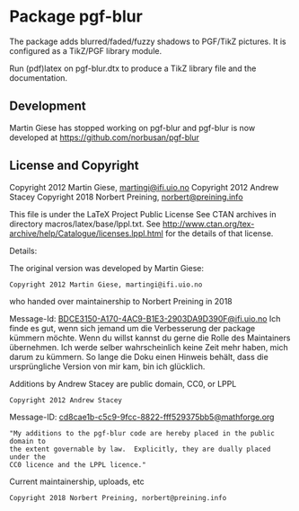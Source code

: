 Package pgf-blur
================

The package adds blurred/faded/fuzzy shadows to PGF/TikZ pictures.
It is configured as a TikZ/PGF library module. 

Run (pdf)latex on pgf-blur.dtx to produce a TikZ library file
and the documentation.

Development
-----------

Martin Giese has stopped working on pgf-blur and pgf-blur is now
developed at https://github.com/norbusan/pgf-blur

License and Copyright
---------------------

Copyright 2012 Martin Giese, martingi@ifi.uio.no
Copyright 2012 Andrew Stacey
Copyright 2018 Norbert Preining, norbert@preining.info

This file is under the LaTeX Project Public License 
See CTAN archives in directory macros/latex/base/lppl.txt.
See http://www.ctan.org/tex-archive/help/Catalogue/licenses.lppl.html
for the details of that license.


Details:

The original version was developed by Martin Giese:

	Copyright 2012 Martin Giese, martingi@ifi.uio.no

who handed over maintainership to Norbert Preining in 2018

Message-Id: <BDCE3150-A170-4AC9-B1E3-2903DA9D390F@ifi.uio.no>
	Ich finde es gut, wenn sich jemand um die Verbesserung der package kümmern möchte.
	Wenn du willst kannst du gerne die Rolle des Maintainers übernehmen.  Ich werde
	selber wahrscheinlich keine Zeit mehr haben, mich darum zu kümmern.  So lange
	die Doku einen Hinweis behält, dass die ursprüngliche Version von mir kam,
	bin ich glücklich.

Additions by Andrew Stacey are public domain, CC0, or LPPL

	Copyright 2012 Andrew Stacey

Message-ID: <cd8cae1b-c5c9-9fcc-8822-fff529375bb5@mathforge.org>

	"My additions to the pgf-blur code are hereby placed in the public domain to
	the extent governable by law.  Explicitly, they are dually placed under the
	CC0 licence and the LPPL licence."

Current maintainership, uploads, etc

	Copyright 2018 Norbert Preining, norbert@preining.info


